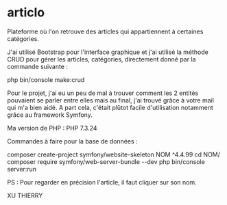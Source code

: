 # articlo

Plateforme où l'on retrouve des articles qui appartiennent à certaines catégories.

J'ai utilisé Bootstrap pour l'interface graphique et j'ai utilisé la méthode CRUD pour gérer les articles, catégories, directement donné par la commande suivante : 

php bin/console make:crud

Pour le projet, j'ai eu un peu de mal à trouver comment les 2 entités pouvaient se parler entre elles mais au final, j'ai trouvé grâce à votre mail qui m'a bien
aidé. A part cela, c'était plûtot facile d'utilisation notamment grâce au framework Symfony.

Ma version de PHP : PHP 7.3.24

Commandes à faire pour la base de données : 

composer create-project symfony/website-skeleton NOM ^4.4.99
cd NOM/
composer require symfony/web-server-bundle --dev
php bin/console server:run

PS : Pour regarder en précision l'article, il faut cliquer sur son nom.

XU THIERRY
